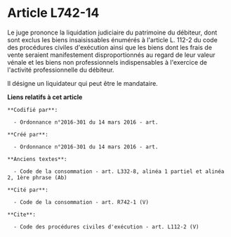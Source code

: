 # Article L742-14

Le juge prononce la liquidation judiciaire du patrimoine du débiteur, dont sont exclus les biens insaisissables énumérés à
l'article L. 112-2 du code des procédures civiles d'exécution ainsi que les biens dont les frais de vente seraient
manifestement disproportionnés au regard de leur valeur vénale et les biens non professionnels indispensables à l'exercice de
l'activité professionnelle du débiteur.

Il désigne un liquidateur qui peut être le mandataire.

**Liens relatifs à cet article**

	**Codifié par**:

	  - Ordonnance n°2016-301 du 14 mars 2016 - art.

	**Créé par**:

	  - Ordonnance n°2016-301 du 14 mars 2016 - art.

	**Anciens textes**:

	  - Code de la consommation - art. L332-8, alinéa 1 partiel et alinéa 2, 1ère phrase (Ab)

	**Cité par**:

	  - Code de la consommation - art. R742-1 (V)

	**Cite**:

	  - Code des procédures civiles d'exécution - art. L112-2 (V)
